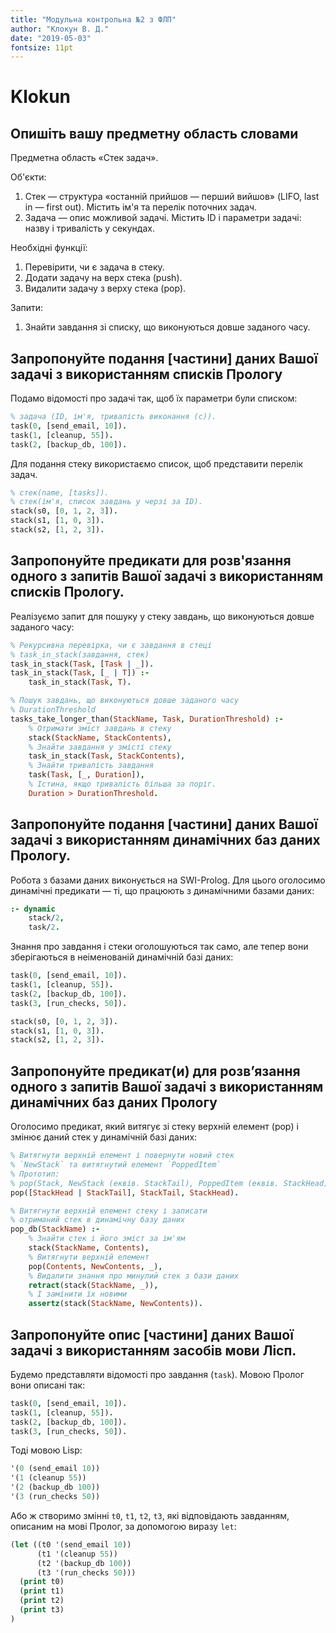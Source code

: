 ```yaml
---
title: "Модульна контрольна №2 з ФЛП"
author: "Клокун В. Д."
date: "2019-05-03"
fontsize: 11pt
---
```

# Klokun

## Опишіть вашу предметну область словами
Предметна область «Стек задач».

Об'єкти:

1. Стек — структура «останній прийшов — перший вийшов» (LIFO, last in — first out). Містить ім'я та перелік поточних задач.
2. Задача — опис можливой задачі. Містить ID і параметри задачі: назву і тривалість у секундах.

Необхідні функції:

1. Перевірити, чи є задача в стеку.
2. Додати задачу на верх стека (push).
3. Видалити задачу з верху стека (pop).

Запити:

1. Знайти завдання зі списку, що виконуються довше заданого часу.

## Запропонуйте подання [частини] даних Вашої задачі з використанням списків Прологу

Подамо відомості про задачі так, щоб їх параметри були списком:
```prolog
% задача (ID, ім'я, тривалість виконання (с)).
task(0, [send_email, 10]).
task(1, [cleanup, 55]).
task(2, [backup_db, 100]).
```

Для подання стеку використаємо список, щоб представити перелік задач.
```prolog
% стек(name, [tasks]).
% стек(ім'я, список завдань у черзі за ID).
stack(s0, [0, 1, 2, 3]).
stack(s1, [1, 0, 3]).
stack(s2, [1, 2, 3]).
```

## Запропонуйте предикати для розв'язання одного з запитів Вашої задачі з використанням списків Прологу.
Реалізуємо запит для пошуку у стеку завдань, що виконуються довше заданого часу:
```prolog
% Рекурсивна перевірка, чи є завдання в стеці
% task_in_stack(завдання, стек)
task_in_stack(Task, [Task | _]).
task_in_stack(Task, [_ | T]) :-
    task_in_stack(Task, T).

% Пошук завдань, що виконуються довше заданого часу
% DurationThreshold
tasks_take_longer_than(StackName, Task, DurationThreshold) :-
    % Отримати зміст завдань в стеку
    stack(StackName, StackContents),
    % Знайти завдання у змісті стеку
    task_in_stack(Task, StackContents),
    % Знайти тривалість завдання
    task(Task, [_, Duration]),
    % Істина, якщо тривалість більша за поріг.
    Duration > DurationThreshold.
```

## Запропонуйте подання [частини] даних Вашої задачі з використанням динамічних баз даних Прологу.
Робота з базами даних виконується на SWI-Prolog. Для цього оголосимо динамічні предикати — ті, що працюють з динамічними базами даних:
```prolog
:- dynamic
    stack/2,
    task/2.
```

Знання про завдання і стеки оголошуються так само, але тепер вони зберігаються в неіменованій динамічній базі даних:
```prolog
task(0, [send_email, 10]).
task(1, [cleanup, 55]).
task(2, [backup_db, 100]).
task(3, [run_checks, 50]).

stack(s0, [0, 1, 2, 3]).
stack(s1, [1, 0, 3]).
stack(s2, [1, 2, 3]).
```

## Запропонуйте предикат(и) для розв’язання одного з запитів Вашої задачі з використанням динамічних баз даних Прологу
Оголосимо предикат, який витягує зі стеку верхній елемент (pop) і змінює даний стек у динамічній базі даних:
```prolog
% Витягнути верхній елемент і повернути новий стек
% `NewStack` та витягнутий елемент `PoppedItem`
% Прототип:
% pop(Stack, NewStack (еквів. StackTail), PoppedItem (еквів. StackHead)).
pop([StackHead | StackTail], StackTail, StackHead).

% Витягнути верхній елемент стеку і записати
% отриманий стек в динамічну базу даних
pop_db(StackName) :-
    % Знайти стек і його зміст за ім'ям
    stack(StackName, Contents),
    % Витягнути верхній елемент
    pop(Contents, NewContents, _),
    % Видалити знання про минулий стек з бази даних
    retract(stack(StackName, _)),
    % І замінити їх новими
    assertz(stack(StackName, NewContents)).
```

## Запропонуйте опис [частини] даних Вашої задачі з використанням засобів мови Лісп.
Будемо представляти відомості про завдання (`task`). Мовою Пролог вони описані так:
```prolog
task(0, [send_email, 10]).
task(1, [cleanup, 55]).
task(2, [backup_db, 100]).
task(3, [run_checks, 50]).
```

Тоді мовою Lisp:
```lisp
'(0 (send_email 10))
'(1 (cleanup 55))
'(2 (backup_db 100))
'(3 (run_checks 50))
```

Або ж створимо змінні `t0`, `t1`, `t2`, `t3`, які відповідають завданням, описаним на мові Пролог, за допомогою виразу `let`:
```lisp
(let ((t0 '(send_email 10))
      (t1 '(cleanup 55))
      (t2 '(backup_db 100))
      (t3 '(run_checks 50)))
  (print t0)
  (print t1)
  (print t2)
  (print t3)
)
```
